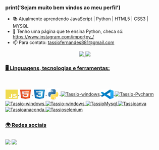 ### print('Sejam muito bem vindos ao meu perfil')

- 📚 Atualmente aprendendo JavaScript | Python | HTML5 | CSS3 | MYSQL
- 🐍 Tenho uma página que te ensina Python, checa só: https://www.instagram.com/importpy_/
- 📫 Para contato: tassiofernandes881@gmail.com

<div align="center">
  <a href="https://github.com/26TassioFernandes">
  <img height="180em" src="https://github-readme-stats.vercel.app/api?username=26Tassiofernandes&show_icons=false&theme=tokyonight&include_all_commits=true&count_private=true"/>
  <img height="180em" src="https://github-readme-stats.vercel.app/api/top-langs/?username=26Tassiofernandes&layout=compact&langs_count=7&theme=tokyonight"/>
</div>

### 🖥️ Linguagens, tecnologias e ferramentas:
  ##

<div style="display: inline_block"><br>
  <img align="center" alt="Tassio-Js" height="30" width="40" src="https://raw.githubusercontent.com/devicons/devicon/master/icons/javascript/javascript-plain.svg">
  <img align="center" alt="Tassio-HTML" height="30" width="40" src="https://raw.githubusercontent.com/devicons/devicon/master/icons/html5/html5-original.svg">
  <img align="center" alt="Tassio-CSS" height="30" width="40" src="https://raw.githubusercontent.com/devicons/devicon/master/icons/css3/css3-original.svg">
  <img align="center" alt="Tassio-Python" height="40" width="40" src="https://raw.githubusercontent.com/devicons/devicon/master/icons/python/python-original.svg">
  <img align="center" alt="Tassio-windows" height="30" width="40" src="https://cdn.jsdelivr.net/gh/devicons/devicon/icons/windows8/windows8-original.svg">
  <img align="center" alt="Tassio-vscode" height="30" width="40" src="https://raw.githubusercontent.com/devicons/devicon/1119b9f84c0290e0f0b38982099a2bd027a48bf1/icons/vscode/vscode-original.svg">
  <img align="center" alt="Tassio-Pycharm" height="30" width="40" src="https://cdn.jsdelivr.net/gh/devicons/devicon/icons/pycharm/pycharm-original.svg">
  <img align="center" alt="Tassio-windows" height="30" width="40" src="https://cdn.jsdelivr.net/gh/devicons/devicon/icons/jupyter/jupyter-original-wordmark.svg">
  <img align="center" alt="Tassio-windows" height="30" width="40" src="https://cdn.jsdelivr.net/gh/devicons/devicon/icons/nodejs/nodejs-original.svg">
  <img align="center" alt="TassioMysql" heigth="40" width="50" src="https://cdn.jsdelivr.net/gh/devicons/devicon/icons/mysql/mysql-original-wordmark.svg">
  <img align="center" alt="Tassicanva" heigth="30" width="40" src="https://cdn.jsdelivr.net/gh/devicons/devicon/icons/canva/canva-original.svg">
  <img align="center" alt="Tassioanaconda" heigth="50" width="50" src="https://cdn.jsdelivr.net/gh/devicons/devicon/icons/anaconda/anaconda-original-wordmark.svg">
  <img align="center" alt="Tassioselenium" heigth="40" width="40" src="https://cdn.jsdelivr.net/gh/devicons/devicon/icons/selenium/selenium-original.svg">
  
 </div>

  ##
  
 ### 🌍 Redes sociais
  
  ##
  
 <div> 
  
  <a href="https://www.instagram.com/26tassio/" target="_blank"><img src="https://img.shields.io/badge/-Instagram-%23E4405F?style=for-the-badge&logo=instagram&logoColor=white" target="_blank"></a>
  <a href="https://www.linkedin.com/in/tassiofernandes26/" target="_blank"><img src="https://img.shields.io/badge/-LinkedIn-%230077B5?style=for-the-badge&logo=linkedin&logoColor=white" target="_blank"></a>
 
</div>
